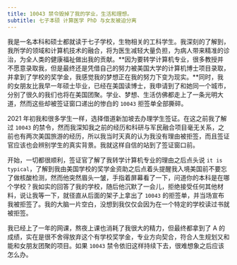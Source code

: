 ```yaml
---
title: 10043 禁令毁掉了我的学业，生活和理想。
subtitle: 七子本硕 计算医学 PhD 与女友被迫分离
---
```


我是一名本科和硕士都就读于七子学校，生物相关的工科学生。我深刻的了解到，我所学的领域和计算机技术的融合，将为医生减轻大量负担，为病人带来精准的诊治，为全人类的健康福祉做出我的贡献。**因为要转学计算机专业，很多教授并不愿意录取我，但是最终还是凭借自己的努力被美国大学的计算机博士项目录取，并拿到了学校的奖学金，我感觉我的梦想正在我的努力下变为现实。**同时，我的女朋友比我早一年硕士毕业，已经在美国读博士，我申请到了和她同一个城市，分别了很久的我们也将在美国团聚。学业、梦想、生活仿佛都走上了一条光明大道，然而这些却被签证窗口递出的惨白的 `10043` 拒签单全部撕碎。

2021 年初我和很多学生一样，选择借道新加坡去办理学生签证。在这之前我了解过 `10043` 的禁令，然而我深知我之前的经历和科研与军民融合项目毫无关系，之前也有两次美国旅游的经历，所以我当时天真的认为我没有理由被拒签，而且签证官应该也会辨别学生的真实背景。我就这样自信的站到了签证窗口前。

开始，一切都很顺利，签证官了解了我转学计算机专业的理由之后点头说 `it is typical`，了解到我由美国学校的奖学金资助之后点着头提醒我入境美国前不要忘了做核酸检测，然而他突然眉头一皱，手指着屏幕看了一下，问道你的本科是在哪个学校？我如实的回答了我的学校，随后他沉默了一会儿，拒绝接受任何其他材料，说让我等一下，就径直从后面的架子上拿出了 `10043` 的拒签单，并当场宣布我被拒签了。我的大脑一片空白，没想到我仅仅会因为在一个特定的学校读过书就被拒签。

我已经上了一年的网课，熬夜上课也消耗了我很大的精力，但最终都拿到了 A 的成绩，实在是很不舍得放弃这个有学校奖学金，专业方向契合，符合人生规划又和能和女朋友团聚的项目。如果 `10043` 禁令依旧这样持续下去，很难想象之后应该怎么办。